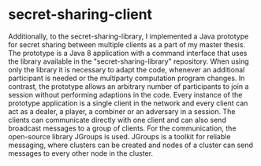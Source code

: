 # secret-sharing-client

Additionally, to the secret-sharing-library, I implemented a Java prototype for secret sharing between multiple clients as a part of my master thesis. The prototype is a Java 8 application with a command interface that uses the library available in the "secret-sharing-library" repository. When using only the library it is necessary to adapt the code, whenever an additional participant is needed or the multiparty computation program changes. In contrast, the prototype allows an arbitrary number of participants to join a session without performing adaptions in the code. Every instance of the prototype application is a single client in the network and every client can act as a dealer, a player, a combiner or an adversary in a session. The clients can communicate directly with one client and can also send broadcast messages to a group of clients. For the communication, the open-source library JGroups is used. JGroups is a toolkit for reliable messaging, where clusters can be created and nodes of a cluster can send messages to every other node in the cluster.

